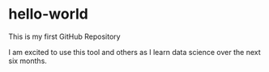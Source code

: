 # hello-world
This is my first GitHub Repository

I am excited to use this tool and others as I learn data science over the next six months.
